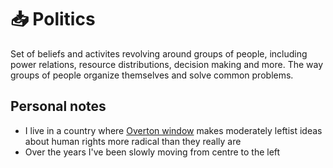 # 📥 Politics

Set of beliefs and activites revolving around groups of people, including power relations, resource distributions, decision making and more. The way groups of people organize themselves and solve common problems.

## Personal notes

- I live in a country where [Overton window](https://en.wikipedia.org/wiki/Overton_window) makes moderately leftist ideas about human rights more radical than they really are
- Over the years I've been slowly moving from centre to the left
